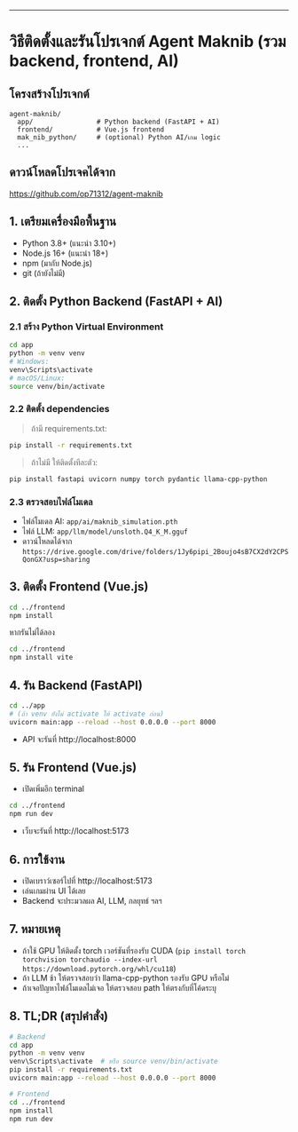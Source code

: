  

---

# วิธีติดตั้งและรันโปรเจกต์ Agent Maknib (รวม backend, frontend, AI)

## โครงสร้างโปรเจกต์
```
agent-maknib/
  app/                # Python backend (FastAPI + AI)
  frontend/           # Vue.js frontend
  mak_nib_python/     # (optional) Python AI/เกม logic
  ...
```

## ดาวน์โหลดโปรเจคได้จาก 
https://github.com/op71312/agent-maknib

## 1. เตรียมเครื่องมือพื้นฐาน
- Python 3.8+ (แนะนำ 3.10+)
- Node.js 16+ (แนะนำ 18+)
- npm (มากับ Node.js)
- git (ถ้ายังไม่มี)

## 2. ติดตั้ง Python Backend (FastAPI + AI)

### 2.1 สร้าง Python Virtual Environment
```bash
cd app
python -m venv venv
# Windows:
venv\Scripts\activate
# macOS/Linux:
source venv/bin/activate
```

### 2.2 ติดตั้ง dependencies
> ถ้ามี requirements.txt:
```bash
pip install -r requirements.txt
```
> ถ้าไม่มี ให้ติดตั้งทีละตัว:
```bash
pip install fastapi uvicorn numpy torch pydantic llama-cpp-python
```

### 2.3 ตรวจสอบไฟล์โมเดล
- ไฟล์โมเดล AI: `app/ai/maknib_simulation.pth`
- ไฟล์ LLM: `app/llm/model/unsloth.Q4_K_M.gguf`
- ดาวน์โหลดได้จาก `https://drive.google.com/drive/folders/1Jy6pipi_2Boujo4sB7CX2dY2CPSQonGX?usp=sharing`

## 3. ติดตั้ง Frontend (Vue.js)
```bash
cd ../frontend
npm install
```
หากรันไม่ได้ลอง
```bash
cd ../frontend
npm install vite
```

## 4. รัน Backend (FastAPI)
```bash
cd ../app
# (ถ้า venv ยังไม่ activate ให้ activate ก่อน)
uvicorn main:app --reload --host 0.0.0.0 --port 8000
```
- API จะรันที่ http://localhost:8000

## 5. รัน Frontend (Vue.js)
- เปิดเพิ่มอีก terminal
```bash
cd ../frontend
npm run dev
```
- เว็บจะรันที่ http://localhost:5173

## 6. การใช้งาน
- เปิดเบราว์เซอร์ไปที่ http://localhost:5173
- เล่นเกมผ่าน UI ได้เลย
- Backend จะประมวลผล AI, LLM, กลยุทธ์ ฯลฯ

## 7. หมายเหตุ
- ถ้าใช้ GPU ให้ติดตั้ง torch เวอร์ชันที่รองรับ CUDA (`pip install torch torchvision torchaudio --index-url https://download.pytorch.org/whl/cu118`)
- ถ้า LLM ช้า ให้ตรวจสอบว่า llama-cpp-python รองรับ GPU หรือไม่
- ถ้าเจอปัญหาไฟล์โมเดลไม่เจอ ให้ตรวจสอบ path ให้ตรงกับที่โค้ดระบุ

## 8. TL;DR (สรุปคำสั่ง)
```bash
# Backend
cd app
python -m venv venv
venv\Scripts\activate  # หรือ source venv/bin/activate
pip install -r requirements.txt
uvicorn main:app --reload --host 0.0.0.0 --port 8000

# Frontend
cd ../frontend
npm install
npm run dev
```
